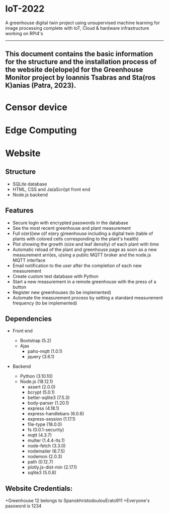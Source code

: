 # IoT-2022
A greenhouse digital twin project using unsupervised machine learning for image processing complete with IoT, Cloud & hardware infrastructure working on RPI4's

---
This document contains the basic information for the structure and the installation process of the website de(elope)d for the Greenhouse Monitor project by Ioannis Tsabras and Sta(ros K)anias (Patra, 2023).
---
# Censor device

# Edge Computing

# Website

## Structure

+ SQLite database
+ HTML, CSS and Ja(aScri)pt front end
+ Node.js backend
  
## Features

+ Secure login with encrypted passwords in the database
+ See the most recent greenhouse and plant measurement
+ Full o(er(i)ew o)f e(ery g)reenhouse including a digital twin (table of plants with colored cells corresponding to the plant's health)
+ Plot showing the growth (size and leaf density) of each plant with time
+ Automatic reload of the plant and greenhouse page as soon as a new measurement arri(es, u)sing a public MQTT broker and the node.js MQTT interface
+ Email notification to the user after the completion of each new measurement
+ Create custom test database with Python
+ Start a new measurement in a remote greenhouse with the press of a button 
+ Register new greenhouses (to be implemented)
+ Automate the measurement process by setting a standard measurement frequency (to be implemented)

  
## Dependencies
+ Front end  

  + Bootstrap (5.2)
  + Ajax
    - paho-mqtt (1.0.1)
    - jquery (3.6.1)
+ Backend

  + Python (3.10.10)
  + Node.js (18.12.1)
    - assert (2.0.0)
    -  bcrypt (5.0.1)
    - better-sqlite3 (7.5.3)
    - body-parser (1.20.1)
    - express (4.18.1)
    - express-handlebars (6.0.6)
    - express-session (1.17.1)
    - file-type (18.0.0)
    - fs (0.0.1-security)
    - mqtt (4.3.7)
    - multer (1.4.4-lts.1)
    - node-fetch (3.3.0)
    - nodemailer (6.7.5)
    - nodemon (2.0.3)
    - path (0.12.7)
    - plotly.js-dist-min (2.17.1)
    - sqlite3 (5.0.8)

## Website Credentials:
+Greenhouse 12 belongs to SpanokhristodoulouErato911
+Everyone's password is 1234
